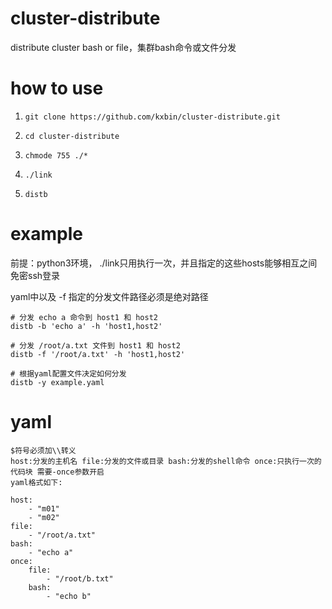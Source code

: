 # cluster-distribute
distribute cluster bash or file，集群bash命令或文件分发

# how to use
1. ``git clone https://github.com/kxbin/cluster-distribute.git``


2. ``cd cluster-distribute``


3. ``chmode 755 ./*``


4. ``./link``


5. ``distb``


# example
前提：python3环境， ./link只用执行一次，并且指定的这些hosts能够相互之间免密ssh登录

yaml中以及 -f 指定的分发文件路径必须是绝对路径


```
# 分发 echo a 命令到 host1 和 host2 
distb -b 'echo a' -h 'host1,host2'
```


```
# 分发 /root/a.txt 文件到 host1 和 host2 
distb -f '/root/a.txt' -h 'host1,host2'
```


```
# 根据yaml配置文件决定如何分发
distb -y example.yaml
```

# yaml
```
$符号必须加\\转义 
host:分发的主机名 file:分发的文件或目录 bash:分发的shell命令 once:只执行一次的代码块 需要-once参数开启
yaml格式如下:

host:
    - "m01"
    - "m02"
file:
    - "/root/a.txt"
bash:
    - "echo a"
once:
    file:
        - "/root/b.txt"
    bash:
        - "echo b"
```
